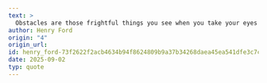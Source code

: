 ```yaml
---
text: >
  Obstacles are those frightful things you see when you take your eyes off your goals.
author: Henry Ford
origin: "4"
origin_url: 
id: henry_ford-73f2622f2acb4634b94f8624809b9a37b34268daea45ea541dfe3c7cb86f256b
date: 2025-09-02
typ: quote
---
```

